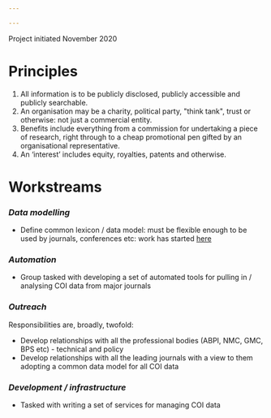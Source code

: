 ```yaml
---

---
```


Project initiated November 2020

# Principles

1. All information is to be publicly disclosed, publicly accessible and publicly searchable.
2. An organisation may be a charity, political party, "think tank", trust or otherwise: not just a commercial entity.
3. Benefits include everything from a commission for undertaking a piece of research, right through to a cheap promotional pen gifted by an organisational representative.
4. An ‘interest’ includes equity, royalties, patents and otherwise.

# Workstreams

### _Data modelling_

* Define common lexicon / data model: must be flexible enough to be used by journals, conferences etc: work has started [here](https://github.com/PubCOI/core-data-model)

### _Automation_

- Group tasked with developing a set of automated tools for pulling in / analysing COI data from major journals

### _Outreach_

Responsibilities are, broadly, twofold:

* Develop relationships with all the professional bodies (ABPI, NMC, GMC, BPS etc) - technical and policy
* Develop relationships with all the leading journals with a view to them adopting a common data model for all COI data

### _Development / infrastructure_

* Tasked with writing a set of services for managing COI data

